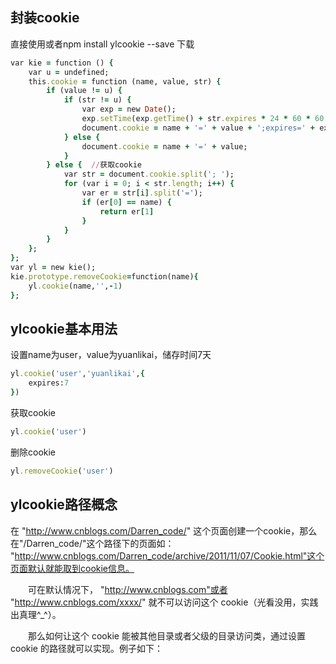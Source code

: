封装cookie
------

直接使用或者npm install ylcookie --save 下载

```ruby
var kie = function () {
    var u = undefined;
    this.cookie = function (name, value, str) {
        if (value != u) {
            if (str != u) {
                var exp = new Date();
                exp.setTime(exp.getTime() + str.expires * 24 * 60 * 60 * 1000);
                document.cookie = name + '=' + value + ';expires=' + exp.toGMTString()+';path='+str.path+';domain='+str.domain;
            } else {
                document.cookie = name + '=' + value;
            }
        } else {  //获取cookie
            var str = document.cookie.split('; ');
            for (var i = 0; i < str.length; i++) {
                var er = str[i].split('=');
                if (er[0] == name) {
                    return er[1]
                }
            }
        }
    };
};
var yl = new kie();
kie.prototype.removeCookie=function(name){
    yl.cookie(name,'',-1)
};
```

ylcookie基本用法
------

设置name为user，value为yuanlikai，储存时间7天

```ruby
yl.cookie('user','yuanlikai',{
    expires:7
}) 
```

获取cookie

```ruby
yl.cookie('user') 
```

删除cookie

```ruby
yl.removeCookie('user') 
```

ylcookie路径概念
------

在 "http://www.cnblogs.com/Darren_code/" 这个页面创建一个cookie，那么在"/Darren_code/"这个路径下的页面如： "http://www.cnblogs.com/Darren_code/archive/2011/11/07/Cookie.html"这个页面默认就能取到cookie信息。

　　可在默认情况下， "http://www.cnblogs.com"或者 "http://www.cnblogs.com/xxxx/" 就不可以访问这个 cookie（光看没用，实践出真理^_^）。

　　那么如何让这个 cookie 能被其他目录或者父级的目录访问类，通过设置 cookie 的路径就可以实现。例子如下：
    
    
